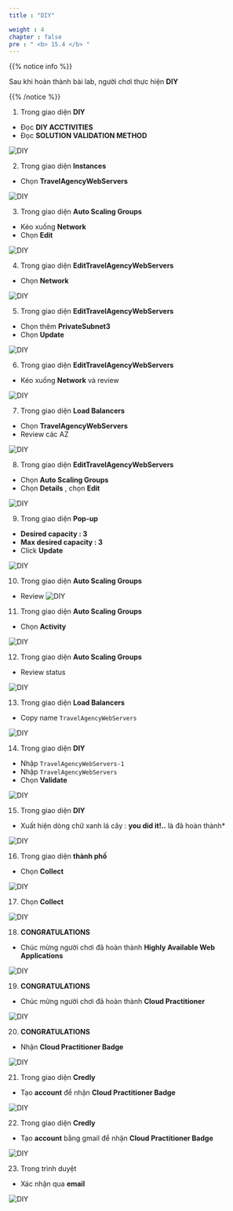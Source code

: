 ```yaml
---
title : "DIY"

weight : 4
chapter : false
pre : " <b> 15.4 </b> "
---
```


{{% notice info %}}

Sau khi hoàn thành bài lab, người chơi thực hiện **DIY**

{{% /notice %}}

1. Trong giao diện **DIY**

- Đọc **DIY ACCTIVITIES**
- Đọc **SOLUTION VALIDATION METHOD**

![DIY](/images/15-highlyavailable/15.4-diy/1-diy.png?width=90pc)

2. Trong giao diện **Instances**

- Chọn **TravelAgencyWebServers**

![DIY](/images/15-highlyavailable/15.4-diy/2-diy.png?width=90pc)

3. Trong giao diện **Auto Scaling Groups**

- Kéo xuống **Network**
- Chọn **Edit**

![DIY](/images/15-highlyavailable/15.4-diy/3-diy.png?width=90pc)

4. Trong giao diện **EditTravelAgencyWebServers**

- Chọn **Network**

![DIY](/images/15-highlyavailable/15.4-diy/4-diy.png?width=90pc)

5. Trong giao diện **EditTravelAgencyWebServers**

- Chọn thêm **PrivateSubnet3**
- Chọn **Update**


![DIY](/images/15-highlyavailable/15.4-diy/5-diy.png?width=90pc)

6. Trong giao diện **EditTravelAgencyWebServers**

- Kéo xuống **Network** và review

![DIY](/images/15-highlyavailable/15.4-diy/6-diy.png?width=90pc)

7. Trong giao diện **Load Balancers**

- Chọn **TravelAgencyWebServers**
- Review các AZ

![DIY](/images/15-highlyavailable/15.4-diy/7-diy.png?width=90pc)

8. Trong giao diện **EditTravelAgencyWebServers**

- Chọn **Auto Scaling Groups**
- Chọn **Details** , chọn **Edit**

![DIY](/images/15-highlyavailable/15.4-diy/8-diy.png?width=90pc)

9. Trong giao diện **Pop-up**

- **Desired capacity : 3**
- **Max desired capacity : 3**  
- Click **Update**


![DIY](/images/15-highlyavailable/15.4-diy/9-diy.png?width=90pc)

10. Trong giao diện **Auto Scaling Groups**

- Review
![DIY](/images/15-highlyavailable/15.4-diy/10-diy.png?width=90pc)

11. Trong giao diện **Auto Scaling Groups**

- Chọn **Activity**

![DIY](/images/15-highlyavailable/15.4-diy/11-diy.png?width=90pc)

12. Trong giao diện **Auto Scaling Groups**

- Review status
  
![DIY](/images/15-highlyavailable/15.4-diy/12-diy.png?width=90pc)

13. Trong giao diện **Load Balancers**

- Copy name ```TravelAgencyWebServers```

![DIY](/images/15-highlyavailable/15.4-diy/13-diy.png?width=90pc)

14. Trong giao diện **DIY**

- Nhập ```TravelAgencyWebServers-1```
- Nhập ```TravelAgencyWebServers```
- Chọn **Validate**

![DIY](/images/15-highlyavailable/15.4-diy/14-diy.png?width=90pc)

15.  Trong giao diện **DIY**

- Xuất hiện dòng chữ xanh lá cây : **you did it!..** là đã hoàn thành*

![DIY](/images/15-highlyavailable/15.4-diy/15-diy.png?width=90pc)

16. Trong giao diện **thành phố**

- Chọn **Collect**

![DIY](/images/15-highlyavailable/15.4-diy/16-diy.png?width=90pc)

17. Chọn **Collect**

![DIY](/images/15-highlyavailable/15.4-diy/17-diy.png?width=90pc)

18. **CONGRATULATIONS**

- Chúc mừng người chơi đã hoàn thành **Highly Available Web Applications**

![DIY](/images/15-highlyavailable/15.4-diy/18-diy.png?width=90pc)

19. **CONGRATULATIONS**

- Chúc mừng người chơi đã hoàn thành **Cloud Practitioner**

![DIY](/images/15-highlyavailable/15.4-diy/19-diy.png?width=90pc)

20. **CONGRATULATIONS**

- Nhận **Cloud Practitioner Badge**

![DIY](/images/15-highlyavailable/15.4-diy/20-diy.png?width=90pc)

21. Trong giao diện **Credly**

- Tạo **account** để nhận **Cloud Practitioner Badge**

![DIY](/images/15-highlyavailable/15.4-diy/21-diy.png?width=90pc)

22. Trong giao diện **Credly**

- Tạo **account** bằng gmail để nhận **Cloud Practitioner Badge**

![DIY](/images/15-highlyavailable/15.4-diy/22-diy.png?width=90pc)

23. Trong trình duyệt 

- Xác nhận qua **email**

![DIY](/images/15-highlyavailable/15.4-diy/23-diy.png?width=90pc)

